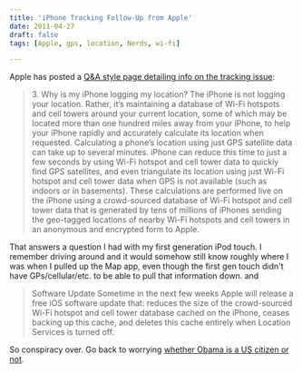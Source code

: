 ```yaml
---
title: 'iPhone Tracking Follow-Up from Apple'
date: 2011-04-27
draft: false
tags: [Apple, gps, location, Nerds, wi-fi]

---
```


Apple has posted a [Q&A style page detailing info on the tracking issue](http://www.apple.com/pr/library/2011/04/27location_qa.html):

> 3\. Why is my iPhone logging my location? The iPhone is not logging your location. Rather, it’s maintaining a database of Wi-Fi hotspots and cell towers around your current location, some of which may be located more than one hundred miles away from your iPhone, to help your iPhone rapidly and accurately calculate its location when requested. Calculating a phone’s location using just GPS satellite data can take up to several minutes. iPhone can reduce this time to just a few seconds by using Wi-Fi hotspot and cell tower data to quickly find GPS satellites, and even triangulate its location using just Wi-Fi hotspot and cell tower data when GPS is not available (such as indoors or in basements). These calculations are performed live on the iPhone using a crowd-sourced database of Wi-Fi hotspot and cell tower data that is generated by tens of millions of iPhones sending the geo-tagged locations of nearby Wi-Fi hotspots and cell towers in an anonymous and encrypted form to Apple.

That answers a question I had with my first generation iPod touch. I remember driving around and it would somehow still know roughly where I was when I pulled up the Map app, even though the first gen touch didn't have GPs/cellular/etc. to be able to pull that information down. and

> Software Update Sometime in the next few weeks Apple will release a free iOS software update that: reduces the size of the crowd-sourced Wi-Fi hotspot and cell tower database cached on the iPhone, ceases backing up this cache, and deletes this cache entirely when Location Services is turned off.

So conspiracy over. Go back to worrying [whether Obama is a US citizen or not](http://en.wikipedia.org/wiki/Barack_Obama_citizenship_conspiracy_theories).